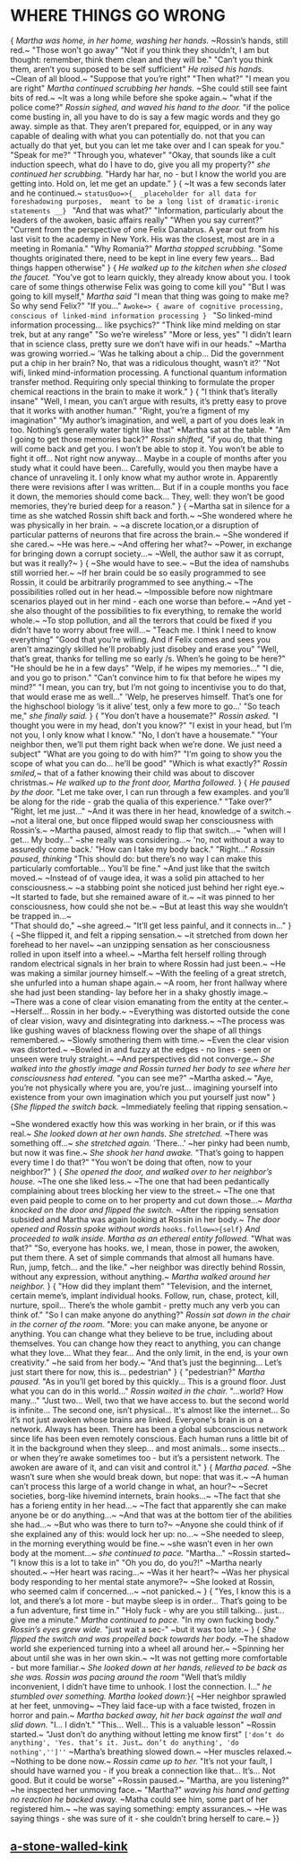 # WHERE THINGS GO WRONG
{
*Martha was home, in her home, washing her hands.* 
~Rossin’s hands, still red.~ 
"Those won’t go away"
"Not if you think they shouldn’t, I am but thought: remember, think them clean and they will be."
"Can’t you think them, aren’t you supposed to be self sufficient"
*He raised his hands.* 
~Clean of all blood.~
"Suppose that you’re right"
"Then what?"
"I mean you are right"
*Martha continued scrubbing her hands.* 
~She could still see faint bits of red.~ 
~It was a long while before she spoke again.~ 
"what if the police come?"
*Rossin sighed, and waved his hand to the door.* 
"if the police come busting in, all you have to do is say a few magic words and they go away.
simple as that. 
They aren’t prepared for, equipped, or in any way capable of dealing with what you can potentially do.
not that you can actually do that yet, but you can let me take over and I can speak for you."
"Speak for me?"
"Through you, whatever"
"Okay, that sounds like a cult induction speech, what do I have to do, give you all my property?"
*she continued her scrubbing.*
"Hardy har har, no - but I know the world you are getting into. Hold on, let me get an update." 
}
{
~It was a few seconds later and he continued.~
`statusQuo=>{_
    _placeholder for all data for foreshadowing purposes, 
    meant to be a long list of dramatic-ironic statements __}
`
"And that was what?"
"Information, particularly about the leaders of the awoken, basic affairs really"
"When you say current?"
"Current from the perspective of one Felix Danabrus. 
A year out from his last visit to the academy in New York. 
His was the closest, most are in a meeting in Romania."
"Why Romania?" 
*Martha stopped scrubbing.*
"Some thoughts originated there, need to be kept in line every few years... 
Bad things happen otherwise" 
}
{
*He walked up to the kitchen when she closed the faucet.* 
"You’ve got to learn quickly, they already know about you. 
I took care of some things otherwise Felix was going to come kill you"
"But I was going to kill myself," 
*Martha said* 
"I mean that thing was going to make me? 
So why send Felix?"
"If you..." 
`Awoke=>
{
aware of cognitive processing, conscious of linked-mind information processing
}
`
"So linked-mind information processing… like psychics?"
"Think like mind melding on star trek, but at any range"
"So we’re wireless"
"More or less, yes"
"I didn’t learn that in science class, pretty sure we don’t have wifi in our heads." 
~Martha was growing worried.~ 
'Was he talking about a chip... 
Did the government put a chip in her brain?
No, that was a ridiculous thought, wasn’t it?'
"Not wifi, linked mind-information processing. 
A functional quantum information transfer method. 
Requiring only special thinking to formulate the proper chemical reactions in the brain to make it work."
}
{
"I think that’s literally insane"
"Well, I mean, you can’t argue with results, it’s pretty easy to prove that it works with another human."
"Right, you’re a figment of my imagination"
"My author’s imagination, and well, a part of you does leak in too.
Nothing’s generally water tight like that"
*Martha sat at the table. *
"Am I going to get those memories back?"
*Rossin shifted,*
"if you do, that thing will come back and get you. 
I won’t be able to stop it. 
You won’t be able to fight it off... 
Not right now anyway... 
Maybe in a couple of months after you study what it could have been...
Carefully, would you then maybe have a chance of unraveling it. 
I only know what my author wrote in. 
Apparently there were revisions after I was written...
But if in a couple months you face it down, the memories should come back... 
They, well: they won’t be good memories, they’re buried deep for a reason."
}
{
~Martha sat in silence for a time as she watched Rossin shift back and forth.~ 
~She wondered where he was physically in her brain. ~
~a discrete location,or a disruption of particular patterns of neurons that fire across the brain.~ 
~She wondered if she cared.~ 
~He was here.~ 
~And offering her what?~ 
~Power, in exchange for bringing down a corrupt society...~ 
~Well, the author saw it as corrupt, but was it really?~
}
{
~She would have to see.~ 
~But the idea of namshubs still worried her.~ 
~If her brain could be so easily programmed to see Rossin, it could be arbitrarily programmed to see anything.~ 
~The possibilities rolled out in her head.~ 
~Impossible before now nightmare scenarios played out in her mind - each one worse than before.~ 
~And yet - she also thought of the possibilities to fix everything, to remake the world whole.~ 
~To stop pollution, and all the terrors that could be fixed if you didn’t have to worry about free will...~
"Teach me. 
I think I need to know everything"
"Good that you’re willing. 
And if Felix comes and sees you aren't amazingly skilled he'll probably just disobey and erase you"
"Well, that’s great, thanks for telling me so early /s. 
When’s he going to be here?"
"He should be he in a few days"
"Welp, if he wipes my memories…"
"I die, and you go to prison."
"Can’t convince him to fix that before he wipes my mind?"
"I mean, you can try, but I’m not going to incentivise you to do that, that would erase me as well..."
'Welp, he preserves himself. That’s one for the highschool biology ‘is it alive’ test, only a few more to go...'
"So teach me," *she finally said.*
}
{
"You don’t have a housemate?" *Rossin asked.*
"I thought you were in my head, don’t you know?"
"I exist in your head, but I’m not you, I only know what I know."
"No, I don’t have a housemate."
"Your neighbor then, we’ll put them right back when we’re done. 
We just need a subject"
"What are you going to do with him?"
"I’m going to show you the scope of what you can do… 
he’ll be good"
"Which is what exactly?"
*Rossin smiled,*~ that of a father knowing their child was about to discover christmas.~
*He walked up to the front door, Martha followed.* 
}
{
*He paused by the door.* 
"Let me take over, I can run through a few examples.
and you’ll be along for the ride - grab the qualia of this experience."
"Take over?"
"Right, let me just..."
~And it was there in her head, knowledge of a switch.~ 
~not a literal one, but once flipped would swap her consciousness with Rossin’s.~ 
~Martha paused, almost ready to flip that switch...~ 
"when will I get... 
My body..." 
~she really was considering...~
'no, not without a way to assuredly come back.' 
"How can I take my body back."
"Right..." 
*Rossin paused, thinking* 
"This should do: but there’s no way I can make this particularly comfortable...
You’ll be fine."
~And just like that the switch moved.~ 
~Instead of of vauge idea, it was a solid pin attached to her consciousness.~ 
~a stabbing point she noticed just behind her right eye.~ 
~It started to fade, but she remained aware of it.~
~it was pinned to her consciousness, how could she not be.~
~But at least this way she wouldn’t be trapped in...~  
"That should do," ~she agreed.~
"It’ll get less painful, and it connects in..."
}
{
~She flipped it, and felt a ripping sensation.~ 
~it stretched from down her forehead to her navel~ 
~an unzipping sensation as her consciousness rolled in upon itself into a wheel.~
~Martha felt herself rolling through random electrical signals in her brain to where Rossin had just been.~ 
~He was making a similar journey himself.~ 
~With the feeling of a great stretch, she unfurled into a human shape again.~
~A room, her front hallway where she had just been standing- lay before her in a shaky ghostly image.~ 
~There was a cone of clear vision emanating from the entity at the center.~ 
~Herself… Rossin in her body.~
~Everything was distorted outside the cone of clear vision, wavy and disintegrating into darkness.~ 
~The process was like gushing waves of blackness flowing over the shape of all things remembered.~ 
~Slowly smothering them with time.~
~Even the clear vision was distorted.~ 
~Bowled in and fuzzy at the edges - no lines - seen or unseen were truly straight.~
~And perspectives did not converge.~
*She walked into the ghostly image and Rossin turned her body to see where her consciousness had entered.* 
"you can see me?" ~Martha asked.~
"Aye, you’re not physically where you are, you’re just... 
imagining yourself into existence from your own imagination which you put yourself just now"
}
{*She flipped the switch back.* 
~Immediately feeling that ripping sensation.~ 

~She wondered exactly how this was working in her brain, or if this was real.~
*She looked down at her own hands.* 
*She stretched.* 
~There was something off...~ 
*she stretched again.* 
'There...'
~her pinky had been numb, but now it was fine.~ 
*She shook her hand awake.* 
"That’s going to happen every time I do that?"
"You won’t be doing that often, now to your neighbor?"
}
{
*She opened the door, and walked over to her neighbor’s house.* 
~The one she liked less.~
~The one that had been pedantically complaining about trees blocking her view to the street.~ 
~The one that  even paid people to come on to her property and cut down those...~ 
*Martha knocked on the door and flipped the switch.*
~After the ripping sensation subsided and Martha was again looking at Rossin in her body.~ 
*The door opened and Rossin spoke without words* 
`hooks.follow=>{self}` 
*And proceeded to walk inside.* 
*Martha as an ethereal entity followed.* 
"What was that?"
"So, everyone has hooks. 
we, I mean, those in power, the awoken, put them there. 
A set of simple commands that almost all humans have. 
Run, jump, fetch… and the like." 
~her neighbor was directly behind Rossin, without any expression, without anything.~
*Martha walked around her neighbor.* 
}
{
"How did they implant them"
"Television, and the internet, certain meme’s, implant individual hooks. 
Follow, run, chase, protect, kill, nurture, spoil... 
There’s the whole gambit - pretty much any verb you can think of." 
"So I can make anyone do anything?"
*Rossin sat down in the chair in the corner of the room.* 
"More: you can make anyone, be anyone or anything.
You can change what they believe to be true, including about themselves.
You can change how they react to anything, you can change what they love... 
What they fear... 
And the only limit, in the end, is your own creativity." 
~he said from her body.~ 
"And that’s just the beginning... 
Let’s just start there for now, this is... 
pedestrian"
}
{
"pedestrian?" *Martha paused.*
"As in you’ll get bored by this quickly... 
This is a ground floor.
Just what you can do in this world..." 
*Rossin waited in the chair.*
"...world? 
How many…"
"Just two... 
Well, two that we have access to. 
but the second world is infinite...
The second one, isn’t physical... 
It's almost like the internet... 
So it’s not just awoken whose brains are linked. 
Everyone's brain is on a network. 
Always has been. 
There has been a global subconscious network since life has been even remotely conscious.
Each human runs a little bit of it in the background when they sleep...
and most animals... 
some insects...
or when they’re awake sometimes too - but it’s a persistent network.
The awoken are aware of it, and can visit and control it."
}
{
*Martha paced.* 
~She wasn’t sure when she would break down, but nope: that was it.~ 
~A human can’t process this large of a world change in what, an hour?~ 
~Secret societies, borg-like hivemind internets, brain hooks...~ 
~The fact that she has a forieng entity in her head...~ 
~The fact that apparently she can make anyone be or do anything...~ 
~And that was at the bottom tier of the abilities she had...~ 
~But who was there to turn to?~ 
~Anyone she could think of if she explained any of this: would lock her up: no...~
~She needed to sleep, in the morning everything would be fine.~ 
~she wasn’t even in her own body at the moment...~ 
*she continued to pace.*
"Martha..."
~Rossin started~ 
"I know this is a lot to take in"
"Oh you do, do you?!" 
~Martha nearly shouted.~ 
~Her heart was racing...~ 
~Was it her heart?~ 
~Was her physical body responding to her mental state anymore?~ 
~She looked at Rossin, who seemed calm if concerned...~
~not panicked.~
}
{
"Yes, I know this is a lot, and there’s a lot more - but maybe sleep is in order...
That’s going to be a fun adventure, first time in."
"Holy fuck - why are you still talking... 
just... 
give me a minute." 
*Martha continued to pace.* 
"In my own fucking body."
*Rossin’s eyes grew wide.* 
"just wait a sec-" 
~but it was too late.~ 
}
{
*She flipped the switch and was propelled back towards her body.* 
~The shadow world she experienced turning into a wheel all around her.~ 
~Spinning her about until she was in her own skin.~ 
~It was not getting more comfortable - but more familiar.~ 
*She looked down at her hands, relieved to be back as she was.*
*Rossin was pacing around the room* 
"Well that’s mildly inconvenient, I didn’t have time to unhook. 
I lost the connection. I..." 
*he stumbled over something. Martha looked down:*}{
~Her neighbor sprawled at her feet, unmoving~
~They laid face-up with a face twisted, frozen in horror and pain.~
*Martha backed away, hit her back against the wall and slid down.* 
"I...
I didn’t."
"This... 
Well... 
This is a valuable lesson" 
~Rossin started.~ 
"Just don’t do anything without letting me know first"
`['don’t do anything',
'Yes. that’s it. Just… don’t do anything',
'do nothing','']''`
~Martha’s breathing slowed down.~ 
~Her muscles relaxed.~ 
~Nothing to be done now.~
*Rossin came up to her.* 
"It’s not your fault, I should have warned you - if you break a connection like that...
It’s...
Not good. 
But it could be worse" 
~Rossin paused.~ 
"Martha, are you listening?"
~he inspected her unmoving face.~ 
"Martha?" 
*waving his hand and getting no reaction he backed away.*
~Matha could see him, some part of her registered him.~ 
~he was saying something: empty assurances.~ 
~He was saying things - she was sure of it - she couldn’t bring herself to care.~
}}
## [a-stone-walled-kink](a-stone-walled-kink.md)
